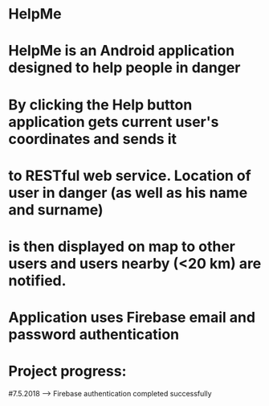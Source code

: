 # HelpMe

# HelpMe is an Android application designed to help people in danger
# By clicking the Help button application gets current user's coordinates and sends it
# to RESTful web service. Location of user in danger (as well as his name and surname)
# is then displayed on map to other users and users nearby (<20 km) are notified. 

# Application uses Firebase email and password authentication

# Project progress:
  #7.5.2018 --> Firebase authentication completed successfully
